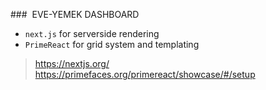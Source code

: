 ###  EVE-YEMEK DASHBOARD 

* `next.js` for serverside rendering
* `PrimeReact` for grid system and templating

>https://nextjs.org/  
>https://primefaces.org/primereact/showcase/#/setup

 
